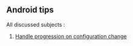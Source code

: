 ## Android tips

All discussed subjects :

1. [Handle progression on configuration change](handle_progression.md)
